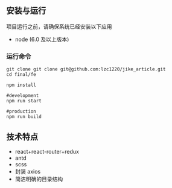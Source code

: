 ## 安装与运行

项目运行之前，请确保系统已经安装以下应用

- node (6.0 及以上版本)

### 运行命令

```
git clone git clone git@github.com:lzc1220/jike_article.git
cd final/fe

npm install

#development
npm run start

#production
npm run build
```

## 技术特点

- react+react-router+redux
- antd
- scss
- 封装 axios
- 简洁明确的目录结构
